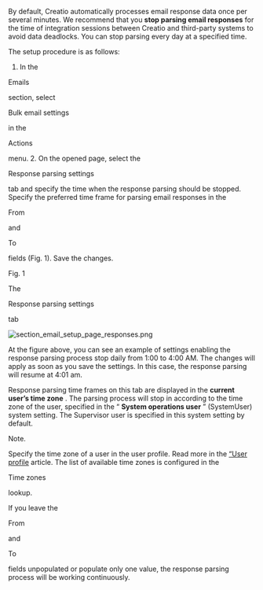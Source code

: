 


 By default, Creatio automatically processes email response data once per several minutes. We recommend that you
 **stop parsing email responses** 
 for the time of integration sessions between Creatio and third-party systems to avoid data deadlocks. You can stop parsing every day at a specified time.
 



 The setup procedure is as follows:
 


1. In the
 
 Emails
 
 section, select
 
 Bulk email settings
 
 in the
 
 Actions
 
 menu.
2. On the opened page, select the
 
 Response parsing settings
 
 tab and specify the time when the response parsing should be stopped. Specify the preferred time frame for parsing email responses in the
 
 From
 
 and
 
 To
 
 fields (Fig. 1). Save the changes.
 





 Fig. 1
 

 The
 
 Response parsing settings
 
 tab
 

![section_email_setup_page_responses.png](/sites/en/files/documentation/user/en/email_marketing/BPMonlineHelp/email_marketing_emails_set_time/section_email_setup_page_responses.png)



 At the figure above, you can see an example of settings enabling the response parsing process stop daily from 1:00 to 4:00 AM. The changes will apply as soon as you save the settings. In this case, the response parsing will resume at 4:01 am.
 



 Response parsing time frames on this tab are displayed in the
 **current user’s time zone** 
 . The parsing process will stop in according to the time zone of the user, specified in the “
 **System operations user** 
 ” (SystemUser) system setting. The Supervisor user is specified in this system setting by default.
 





 Note.
 
 Specify the time zone of a user in the user profile. Read more in the
 [“User profile](https://academy.bpmonline.com/documents?product=base&ver=7&id=1012) 
 article. The list of available time zones is configured in the
 
 Time zones
 
 lookup.
 




 If you leave the
 
 From
 
 and
 
 To
 
 fields unpopulated or populate only one value, the response parsing process will be working continuously.
 




